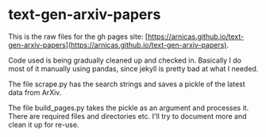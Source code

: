 # text-gen-arxiv-papers

This is the raw files for the gh pages site: [https://arnicas.github.io/text-gen-arxiv-papers](https://arnicas.github.io/text-gen-arxiv-papers).

Code used is being gradually cleaned up and checked in.  Basically I do most of it manually using pandas, since jekyll is pretty bad at what I needed.

The file scrape.py has the search strings and saves a pickle of the latest data from ArXiv.

The file build_pages.py takes the pickle as an argument and processes it. There are required files and directories etc. I'll try to document more and clean it up for re-use.



